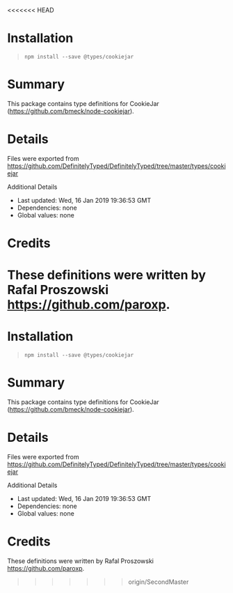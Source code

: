 <<<<<<< HEAD
# Installation
> `npm install --save @types/cookiejar`

# Summary
This package contains type definitions for CookieJar (https://github.com/bmeck/node-cookiejar).

# Details
Files were exported from https://github.com/DefinitelyTyped/DefinitelyTyped/tree/master/types/cookiejar

Additional Details
 * Last updated: Wed, 16 Jan 2019 19:36:53 GMT
 * Dependencies: none
 * Global values: none

# Credits
These definitions were written by Rafal Proszowski <https://github.com/paroxp>.
=======
# Installation
> `npm install --save @types/cookiejar`

# Summary
This package contains type definitions for CookieJar (https://github.com/bmeck/node-cookiejar).

# Details
Files were exported from https://github.com/DefinitelyTyped/DefinitelyTyped/tree/master/types/cookiejar

Additional Details
 * Last updated: Wed, 16 Jan 2019 19:36:53 GMT
 * Dependencies: none
 * Global values: none

# Credits
These definitions were written by Rafal Proszowski <https://github.com/paroxp>.
>>>>>>> origin/SecondMaster
